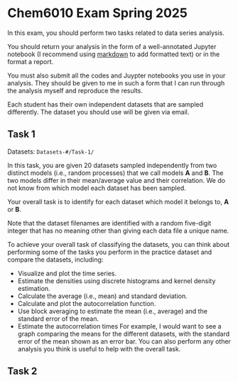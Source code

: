 # Chem6010 Exam Spring 2025

In this exam, you should perform two tasks related to data series analysis. 

You should return your analysis in the form of a well-annotated Jupyter notebook (I recommend using [markdown](https://jupyter-notebook.readthedocs.io/en/stable/examples/Notebook/Working%20With%20Markdown%20Cells.html) to add formatted text) or in the format a report. 

You must also submit all the codes and Juypter notebooks you use in your analysis. They should be given to me in such a form that I can run through the analysis myself and reproduce the results. 

Each student has their own independent datasets that are sampled differently. The dataset you should use will be given via email. 

## Task 1 

Datasets: `Datasets-#/Task-1/`

In this task, you are given 20 datasets sampled independently from two distinct models (i.e., random processes) that we call models **A** and **B**. The two models differ in their mean/average value and their correlation. We do not know from which model each dataset has been sampled. 

Your overall task is to identify for each dataset which model it belongs to, **A** or **B**. 

Note that the dataset filenames are identified with a random five-digit integer that has no meaning other than giving each data file a unique name. 

To achieve your overall task of classifying the datasets, you can think about performing some of the tasks you perform in the practice dataset and compare the datasets, including:
- Visualize and plot the time series.
- Estimate the densities using discrete histograms and kernel density estimation.
- Calculate the average (i.e., mean) and standard deviation. 
- Calculate and plot the autocorrelation function.
- Use block averaging to estimate the mean (i.e., average) and the standard error of the mean.
- Estimate the autocorrelation times
For example, I would want to see a graph comparing the means for the different datasets, with the standard error of the mean shown as an error bar. You can also perform any other analysis you think is useful to help with the overall task.

## Task 2


